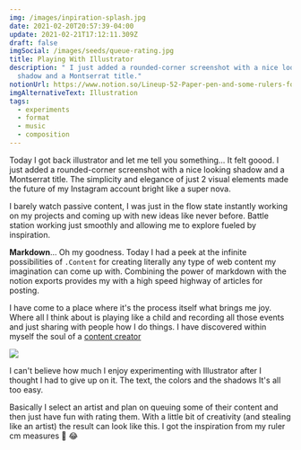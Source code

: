 ```yaml
---
img: /images/inpiration-splash.jpg
date: 2021-02-20T20:57:39-04:00
update: 2021-02-21T17:12:11.309Z
draft: false
imgSocial: /images/seeds/queue-rating.jpg
title: Playing With Illustrator
description: " I just added a rounded-corner screenshot with a nice looking
  shadow and a Montserrat title."
notionUrl: https://www.notion.so/Lineup-52-Paper-pen-and-some-rulers-for-free-mapping-cfc30a9377974a7382e47ea0f1c65713#967a939ee85d4e62b0841392b1eba68d
imgAlternativeText: Illustration
tags:
  - experiments
  - format
  - music
  - composition
---
```

Today I got back illustrator and let me tell you something... It felt goood. I just added a rounded-corner screenshot with a nice looking shadow and a Montserrat title. The simplicity and elegance of just 2 visual elements made the future of my Instagram account bright like a super nova.

I barely watch passive content, I was just in the flow state instantly working on my projects and coming up with new ideas like never before. Battle station working just smoothly and allowing me to explore fueled by inspiration.

**Markdown**... Oh my goodness. Today I had a peek at the infinite possibilities of `.Content` for creating literally any type of web content my imagination can come up with. Combining the power of markdown with the notion exports provides my with a high speed highway of articles for posting.

I have come to a place where it's the process itself what brings me joy. Where all I think about is playing like a child and recording all those events and just sharing with people how I do things. I have discovered within myself the soul of a [content creator](https://albindevs.netlify.app/seed/elements-of-a-narrative/)

![](/images/queue-rating.jpg)

I can't believe how much I enjoy experimenting with Illustrator after I thought I had to give up on it. The text, the colors and the shadows It's all too easy.

Basically I select an artist and plan on queuing some of their content and then just have fun with rating them. With a little bit of creativity (and stealing like an artist) the result can look like this. I got the inspiration from my ruler cm measures 📐 😂